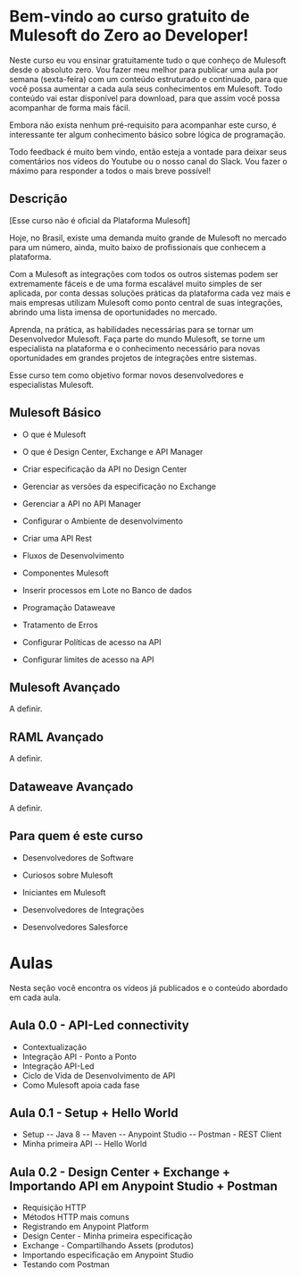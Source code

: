 # Bem-vindo ao curso gratuito de Mulesoft do Zero ao Developer!

Neste curso eu vou ensinar gratuitamente tudo o que conheço de Mulesoft desde o absoluto zero. Vou fazer meu melhor para publicar uma aula por semana (sexta-feira) com um conteúdo estruturado e continuado, para que você possa aumentar a cada aula seus conhecimentos em Mulesoft. Todo conteúdo vai estar disponível para download, para que assim você possa acompanhar de forma mais fácil.

Embora não exista nenhum pré-requisito para acompanhar este curso, é interessante ter algum conhecimento básico sobre lógica de programação.

Todo feedback é muito bem vindo, então esteja a vontade para deixar seus comentários nos vídeos do Youtube ou o nosso canal do Slack. Vou fazer o máximo para responder a todos o mais breve possível!

##  Descrição

[Esse curso não é oficial da Plataforma Mulesoft]

Hoje, no Brasil, existe uma demanda muito grande de Mulesoft no mercado para um número, ainda, muito baixo de profissionais que conhecem a plataforma.

Com a Mulesoft as integrações com todos os outros sistemas podem ser extremamente fáceis e de uma forma escalável muito simples de ser aplicada, por conta dessas soluções práticas da plataforma cada vez mais e mais empresas utilizam Mulesoft como ponto central de suas integrações, abrindo uma lista imensa de oportunidades no mercado.
  
Aprenda, na prática, as habilidades necessárias para se tornar um Desenvolvedor Mulesoft. Faça parte do mundo Mulesoft, se torne um especialista na plataforma e o conhecimento necessário para novas oportunidades em grandes projetos de integrações entre sistemas.

Esse curso tem como objetivo formar novos desenvolvedores e especialistas Mulesoft.


## Mulesoft Básico

 - O que é Mulesoft
   
 - O que é Design Center, Exchange e API Manager
   
 - Criar especificação da API no Design Center
   
 - Gerenciar as versões da especificação no Exchange
   
 - Gerenciar a API no API Manager
   
 - Configurar o Ambiente de desenvolvimento
   
 - Criar uma API Rest
   
 - Fluxos de Desenvolvimento
   
 -  Componentes Mulesoft
   
 - Inserir processos em Lote no Banco de dados
   
 - Programação Dataweave
   
 - Tratamento de Erros
   
 - Configurar Políticas de acesso na API
   
 - Configurar limites de acesso na API

## Mulesoft Avançado

A definir.

## RAML Avançado

A definir.

## Dataweave Avançado

A definir.

## Para quem é este curso

- Desenvolvedores de Software

- Curiosos sobre Mulesoft

- Iniciantes em Mulesoft

- Desenvolvedores de Integrações

- Desenvolvedores Salesforce

# Aulas

Nesta seção você encontra os vídeos já publicados e o conteúdo abordado em cada aula. 

## Aula 0.0 - API-Led connectivity
- Contextualização
- Integração API - Ponto a Ponto
- Integração API-Led
- Ciclo de Vida de Desenvolvimento de API
- Como Mulesoft apoia cada fase
## Aula 0.1 - Setup + Hello World
- Setup
-- Java 8
-- Maven 
-- Anypoint Studio
-- Postman - REST Client
- Minha primeira API
-- Hello World
## Aula 0.2 - Design Center + Exchange + Importando API em Anypoint Studio + Postman
- Requisição HTTP 
- Métodos HTTP mais comuns
- Registrando em Anypoint Platform
- Design Center - Minha primeira especificação
- Exchange - Compartilhando Assets (produtos)
- Importando especificação em Anypoint Studio
- Testando com Postman